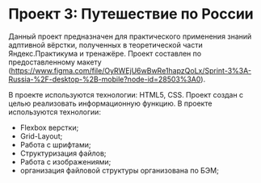 # Проект 3: Путешествие по России

Данный проект предназначен для практического применения знаний адптивной вёрстки, полученных в теоретической части Яндекс.Практикума и тренажёре.
Проект составлен по предоставленному макету (https://www.figma.com/file/OyRWEjU6wBwRe1hapzQoLx/Sprint-3%3A-Russia-%2F-desktop-%2B-mobile?node-id=28503%3A0).

В проекте используются технологии: HTML5, CSS.
Проект создан с целью реализовать информационную функцию.
В проекте используются технологии:
- Flexbox верстки;
- Grid-Layout;
- Работа с шрифтами;
- Структуризация файлов;
- Работа с изображениями;
- организация файловой структуры организована по БЭМ;

